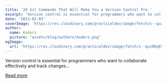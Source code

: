 ```yaml
---
title: '20 Git Commands That Will Make You a Version Control Pro.'
excerpt: 'Version control is essential for programmers who want to collaborate effectively and track changes...'
date: '2023-02-03'
coverImage: 'https://res.cloudinary.com/practicaldev/image/fetch/s--quzB6qES--/c_imagga_scale,f_auto,fl_progressive,h_420,q_auto,w_1000/https://dev-to-uploads.s3.amazonaws.com/uploads/articles/vddt3s9c111l89wor2n3.png'
author:
  name: Koders
  picture: "assets/blog/authors/koders.png"
ogImage:
  url: 'https://res.cloudinary.com/practicaldev/image/fetch/s--quzB6qES--/c_imagga_scale,f_auto,fl_progressive,h_420,q_auto,w_1000/https://dev-to-uploads.s3.amazonaws.com/uploads/articles/vddt3s9c111l89wor2n3.png'
---
```


Version control is essential for programmers who want to collaborate effectively and track changes...

[Read more](https://dev.to/devland/20-git-commands-that-will-make-you-a-version-control-pro-149p)
